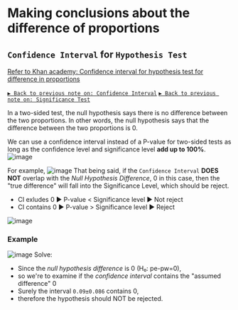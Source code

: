 # Making conclusions about the difference of proportions


## `Confidence Interval` for `Hypothesis Test`

[Refer to Khan academy: Confidence interval for hypothesis test for difference in proportions](https://www.khanacademy.org/math/ap-statistics/two-sample-inference/modal/v/confidence-interval-for-hypothesis-test-for-difference-in-proportions)

[`▶︎ Back to previous note on: Confidence Interval`](https://github.com/solomonxie/solomonxie.github.io/issues/50#issuecomment-418060445)
[`▶︎ Back to previous note on: Significance Test`](https://github.com/solomonxie/solomonxie.github.io/issues/50#issuecomment-419806342)

In a two-sided test, the null hypothesis says there is no difference between the two proportions. In other words, the null hypothesis says that the difference between the two proportions is 0. 

We can use a confidence interval instead of a P-value for two-sided tests as long as the confidence level and significance level **add up to 100%**.
![image](https://user-images.githubusercontent.com/14041622/45474290-f97e7c80-b76b-11e8-955c-c061de15d11f.png)

For example, 
![image](https://user-images.githubusercontent.com/14041622/45474853-57f82a80-b76d-11e8-97e3-0798b6931d8b.png)
That being said, if the `Confidence Interval` **DOES NOT** overlap with the _Null Hypothesis Difference_, 0 in this case, then the "true difference" will fall into the Significance Level, which should be reject. 

- CI exludes 0 ▶   P-value < Significance level   ▶ Not reject
- CI contains 0 ▶  P-value > Significance level  ▶ Reject

![image](https://user-images.githubusercontent.com/14041622/45475907-42d0cb00-b770-11e8-8518-3d032a38da4e.png)




### Example
![image](https://user-images.githubusercontent.com/14041622/45473118-b8389d80-b768-11e8-87ae-5cc95695092d.png)
Solve:
- Since the _null hypothesis difference_ is 0 (H₀: pe-pw=0),
- so we're to examine if the _confidence interval_ contains the "assumed difference" 0
- Surely the interval `0.09±0.086` contains 0, 
- therefore the hypothesis should NOT be rejected.
